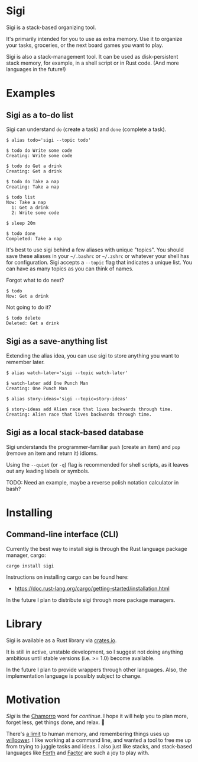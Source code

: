 # Sigi

Sigi is a stack-based organizing tool.

It's primarily intended for you to use as extra memory. Use it to organize your
tasks, groceries, or the next board games you want to play.

Sigi is also a stack-management tool. It can be used as disk-persistent stack
memory, for example, in a shell script or in Rust code. (And more languages in
the future!)

# Examples

## Sigi as a to-do list

Sigi can understand `do` (create a task) and `done` (complete a task).

```
$ alias todo='sigi --topic todo'

$ todo do Write some code
Creating: Write some code

$ todo do Get a drink
Creating: Get a drink

$ todo do Take a nap
Creating: Take a nap

$ todo list
Now: Take a nap
  1: Get a drink
  2: Write some code

$ sleep 20m

$ todo done
Completed: Take a nap
```

It's best to use sigi behind a few aliases with unique "topics". You should
save these aliases in your `~/.bashrc` or `~/.zshrc` or whatever your shell has
for configuration. Sigi accepts a `--topic` flag that indicates a unique list.
You can have as many topics as you can think of names.

Forgot what to do next?

```
$ todo
Now: Get a drink
```

Not going to do it?

```
$ todo delete
Deleted: Get a drink
```

## Sigi as a save-anything list

Extending the alias idea, you can use sigi to store anything you want to
remember later.

```
$ alias watch-later='sigi --topic watch-later'

$ watch-later add One Punch Man
Creating: One Punch Man
```

```
$ alias story-ideas='sigi --topic=story-ideas'

$ story-ideas add Alien race that lives backwards through time.
Creating: Alien race that lives backwards through time.
```

## Sigi as a local stack-based database

Sigi understands the programmer-familiar `push` (create an item) and `pop`
(remove an item and return it) idioms.

Using the `--quiet` (or `-q`) flag is recommended for shell scripts, as it
leaves out any leading labels or symbols.

TODO: Need an example, maybe a reverse polish notation calculator in bash?

# Installing

## Command-line interface (CLI)

Currently the best way to install sigi is through the Rust language package
manager, cargo:

```
cargo install sigi
```

Instructions on installing cargo can be found here:

- https://doc.rust-lang.org/cargo/getting-started/installation.html

In the future I plan to distribute sigi through more package managers.

# Library

Sigi is available as a Rust library via [crates.io](https://crates.io/crates/sigi).

It is still in active, unstable development, so I suggest not doing anything
ambitious until stable versions (i.e. >= 1.0) become available.

In the future I plan to provide wrappers through other languages. Also, the
implementation language is possibly subject to change.

# Motivation

_Sigi_ is the [Chamorro](https://en.wikipedia.org/wiki/Chamorro_language) word
for _continue_. I hope it will help you to plan more, forget less, get things
done, and relax. 🌴

There's [a limit](https://wiki.c2.com/?SevenPlusOrMinusTwo) to human memory, and
remembering things uses up [willpower](https://www.penguinrandomhouse.com/books/307740/willpower-by-roy-f-baumeister-and-john-tierney/).
I like working at a command line, and wanted a tool to free me up from trying to
juggle tasks and ideas. I also just like stacks, and stack-based languages like
[Forth](https://en.wikipedia.org/wiki/Forth_(programming_language)) and
[Factor](https://factorcode.org) are such a joy to play with.
